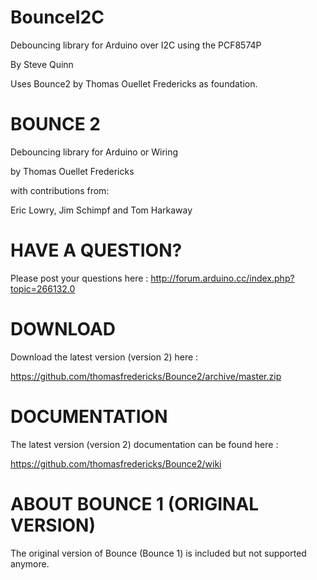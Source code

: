 BounceI2C
=====================
Debouncing library for Arduino over I2C using the PCF8574P

By Steve Quinn

Uses Bounce2 by Thomas Ouellet Fredericks as foundation.


BOUNCE 2
=====================

Debouncing library for Arduino or Wiring

by Thomas Ouellet Fredericks

with contributions from:

Eric Lowry, Jim Schimpf and Tom Harkaway


HAVE A QUESTION?
=====================
Please post your questions here :
http://forum.arduino.cc/index.php?topic=266132.0

DOWNLOAD
=====================

Download the latest version (version 2) here :

https://github.com/thomasfredericks/Bounce2/archive/master.zip


DOCUMENTATION
=====================

The latest version (version 2) documentation can be found here : 

https://github.com/thomasfredericks/Bounce2/wiki


ABOUT BOUNCE 1 (ORIGINAL VERSION)
=====================

The original version of Bounce (Bounce 1) is included but not supported anymore.
